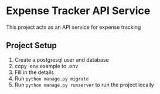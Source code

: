 # Expense Tracker API Service
 This project acts as an API service for expense tracking

## Project Setup
1. Create a postgresql user and database
2. copy .env.example to .env
3. Fill in the details
4. Run `python manage.py migrate`
5. Run `python manage.py runserver` to run the project locally